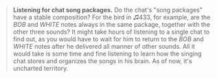 > **Listening for chat song packages.** Do the chat's "song packages"
> have a stable composition? For the bird in ♫433, for example, are the
> *BOB* and *WHITE* notes always in the same package, together with the
> other three sounds? It might take hours of listening to a single chat
> to find out, as you would have to wait for him to return to the *BOB*
> and *WHITE* notes after he delivered all manner of other sounds. All
> it would take is some time and fine listening to learn how the singing
> chat stores and organizes the songs in his brain. As of now, it's
> uncharted territory.
